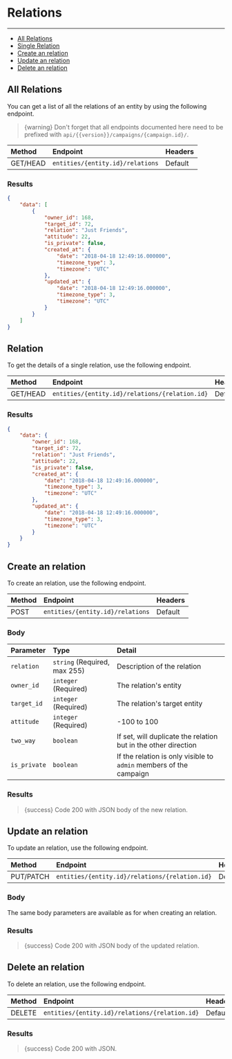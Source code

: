 # Relations

---

- [All Relations](#all-relations)
- [Single Relation](#relation)
- [Create an relation](#create-relation)
- [Update an relation](#update-relation)
- [Delete an relation](#delete-relation)

<a name="all-relations"></a>
## All Relations

You can get a list of all the relations of an entity by using the following endpoint.

> {warning} Don't forget that all endpoints documented here need to be prefixed with `api/{{version}}/campaigns/{campaign.id}/`.


| Method | Endpoint| Headers |
| :- |   :-   |  :-  |
| GET/HEAD | `entities/{entity.id}/relations` | Default |

### Results
```json
{
    "data": [
        {
            "owner_id": 168,
            "target_id": 72,
            "relation": "Just Friends",
            "attitude": 22,
            "is_private": false,
            "created_at": {
                "date": "2018-04-18 12:49:16.000000",
                "timezone_type": 3,
                "timezone": "UTC"
            },
            "updated_at": {
                "date": "2018-04-18 12:49:16.000000",
                "timezone_type": 3,
                "timezone": "UTC"
            }
        }
    ]
}
```


<a name="relation"></a>
## Relation

To get the details of a single relation, use the following endpoint.

| Method | Endpoint| Headers |
| :- |   :-   |  :-  |
| GET/HEAD | `entities/{entity.id}/relations/{relation.id}` | Default |

### Results
```json
{
    "data": {
        "owner_id": 168,
        "target_id": 72,
        "relation": "Just Friends",
        "attitude": 22,
        "is_private": false,
        "created_at": {
            "date": "2018-04-18 12:49:16.000000",
            "timezone_type": 3,
            "timezone": "UTC"
        },
        "updated_at": {
            "date": "2018-04-18 12:49:16.000000",
            "timezone_type": 3,
            "timezone": "UTC"
        }
    }
}
```


<a name="create-relation"></a>
## Create an relation

To create an relation, use the following endpoint.

| Method | Endpoint| Headers |
| :- |   :-   |  :-  |
| POST | `entities/{entity.id}/relations` | Default |

### Body

| Parameter | Type | Detail |
| :- |   :-   |  :-  |
| `relation` | `string` (Required, max 255) | Description of the relation |
| `owner_id` | `integer` (Required) | The relation's entity |
| `target_id` | `integer` (Required) | The relation's target entity |
| `attitude` | `integer` (Required) | -100 to 100 |
| `two_way` | `boolean` | If set, will duplicate the relation but in the other direction |
| `is_private` | `boolean` | If the relation is only visible to `admin` members of the campaign |

### Results

> {success} Code 200 with JSON body of the new relation.


<a name="update-relation"></a>
## Update an relation

To update an relation, use the following endpoint.

| Method | Endpoint| Headers |
| :- |   :-   |  :-  |
| PUT/PATCH | `entities/{entity.id}/relations/{relation.id}` | Default |

### Body

The same body parameters are available as for when creating an relation.

### Results

> {success} Code 200 with JSON body of the updated relation.


<a name="delete-relation"></a>
## Delete an relation

To delete an relation, use the following endpoint.

| Method | Endpoint| Headers |
| :- |   :-   |  :-  |
| DELETE | `entities/{entity.id}/relations/{relation.id}` | Default |

### Results

> {success} Code 200 with JSON.
